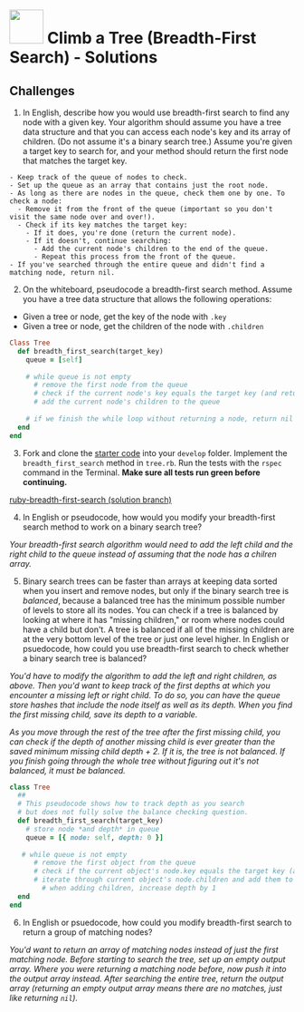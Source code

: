 # <img src="https://cloud.githubusercontent.com/assets/7833470/10899314/63829980-8188-11e5-8cdd-4ded5bcb6e36.png" height="60"> Climb a Tree (Breadth-First Search) - Solutions

## Challenges

1. In English, describe how you would use breadth-first search to find any node with a given key. Your algorithm should assume you have a tree data structure and that you can access each node's key and its array of children. (Do not assume it's a binary search tree.) Assume you're given a target key to search for, and your method should return the first node that matches the target key.

  ```
  - Keep track of the queue of nodes to check.
  - Set up the queue as an array that contains just the root node.
  - As long as there are nodes in the queue, check them one by one. To check a node:
    - Remove it from the front of the queue (important so you don't visit the same node over and over!).
    - Check if its key matches the target key:
      - If it does, you're done (return the current node).
      - If it doesn't, continue searching:
        - Add the current node's children to the end of the queue.
        - Repeat this process from the front of the queue.
  - If you've searched through the entire queue and didn't find a matching node, return nil.
  ```

2. On the whiteboard, pseudocode a breadth-first search method. Assume you have a tree data structure that allows the following operations:

  * Given a tree or node, get the key of the node with `.key`
  * Given a tree or node, get the children of the node with `.children`

  ```ruby
  Class Tree
    def breadth_first_search(target_key)
      queue = [self]
      
      # while queue is not empty
        # remove the first node from the queue
        # check if the current node's key equals the target key (and return it if so)
        # add the current node's children to the queue
        
      # if we finish the while loop without returning a node, return nil
    end
  end 
  ```

3. Fork and clone the <a href="https://github.com/sf-wdi-24/ruby-breadth-first-search" target="_blank">starter code</a> into your `develop` folder. Implement the `breadth_first_search` method in `tree.rb`. Run the tests with the `rspec` command in the Terminal. **Make sure all tests run green before continuing.**

  <a href="https://github.com/sf-wdi-24/ruby-breadth-first-search/tree/solution" target="_blank">ruby-breadth-first-search (solution branch)</a>

4. In English or pseudocode, how would you modify your breadth-first search method to work on a binary search tree?

  *Your breadth-first search algorithm would need to add the left child and the right child to the queue instead of assuming that the node has a chilren array.*

5. Binary search trees can be faster than arrays at keeping data sorted when you insert and remove nodes, but only if the binary search tree is *balanced*, because a balanced tree has the minimum possible number of levels to store all its nodes. You can check if a tree is balanced by looking at where it has "missing children," or room where nodes could have a child but don't. A tree is balanced if all of the missing children are at the very bottom level of the tree or just one level higher. In English or psuedocode, how could you use breadth-first search to check whether a binary search tree is balanced?

  *You'd have to modify the algorithm to add the left and right children, as above. Then you'd want to keep track of the first depths at which you encounter a missing left or right child. To do so, you can have the queue store hashes that include the node itself as well as its depth. When you find the first missing child, save its depth to a variable.*
  
  *As you move through the rest of the tree after the first missing child, you can check if the depth of another missing child is ever greater than the saved minimum missing child depth + 2. If it is, the tree is not balanced. If you finish going through the whole tree without figuring out it's not balanced, it must be balanced.*
  
  ```ruby
  class Tree
    ##
    # This pseudocode shows how to track depth as you search
    # but does not fully solve the balance checking question.
    def breadth_first_search(target_key)
      # store node *and depth* in queue
      queue = [{ node: self, depth: 0 }]
    
     # while queue is not empty
        # remove the first object from the queue
        # check if the current object's node.key equals the target key (and return it if so)
        # iterate through current object's node.children and add them to the queue
          # when adding children, increase depth by 1
    end
  end
  ```

6. In English or psuedocode, how could you modify breadth-first search to return a group of matching nodes?

  *You'd want to return an array of matching nodes instead of just the first matching node. Before starting to search the tree, set up an empty output array. Where you were returning a matching node before, now push it into the output array instead. After searching the entire tree, return the output array (returning an empty output array means there are no matches, just like returning `nil`).*